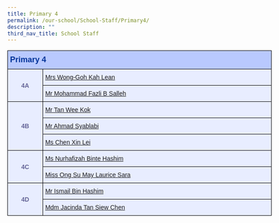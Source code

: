 ```yaml
---
title: Primary 4
permalink: /our-school/School-Staff/Primary4/
description: ""
third_nav_title: School Staff
---
```

<style type="text/css">
.tg  {border-collapse:collapse;border-color:#aabcfe;border-spacing:0;}
.tg td{background-color:#e8edff;border-color:#aabcfe;border-style:solid;border-width:1px;color:#669;
  font-family:Arial, sans-serif;font-size:14px;overflow:hidden;padding:10px 5px;word-break:normal;}
.tg th{background-color:#b9c9fe;border-color:#aabcfe;border-style:solid;border-width:1px;color:#039;
  font-family:Arial, sans-serif;font-size:14px;font-weight:normal;overflow:hidden;padding:10px 5px;word-break:normal;}
.tg .tg-18eh{border-color:#000000;font-weight:bold;text-align:center;vertical-align:middle}
.tg .tg-s25z{border-color:#000000;font-size:18px;font-weight:bold;text-align:left;vertical-align:top}
.tg .tg-73oq{border-color:#000000;text-align:left;vertical-align:top}
</style>
<table class="tg" style="undefined;table-layout: fixed; width: 600px">
<colgroup>
<col style="width: 80px">
<col style="width: 520px">
</colgroup>
<thead>
  <tr>
    <th class="tg-s25z" colspan="2">Primary 4</th>
  </tr>
</thead>
<tbody>
  <tr>
    <td class="tg-18eh" rowspan="2">4A</td>
    <td class="tg-73oq"><a href="mailto:wong-goh_kah_lean@schools.gov.sg">Mrs Wong-Goh Kah Lean</a></td></tr>
  <tr>
    <td class="tg-73oq"><a href="mailto:mohammad_fazli_b_salleh@schools.gov.sg">Mr Mohammad Fazli B Salleh</a></td></tr>
  <tr>
    <td class="tg-18eh" rowspan="3">4B</td>
    <td class="tg-73oq"><a href="mailto:tan_wee_kok@schools.gov.sg">Mr Tan Wee Kok</a></td></tr>
  <tr>
    <td class="tg-73oq"><a href="mailto:ahmad_syalabi_adi_sunaryo@schools.gov.sg">Mr Ahmad Syablabi</a></td></tr>
  <tr>
    <td class="tg-73oq"><a href="mailto:chen_xin_lei@schools.gov.sg">Ms Chen Xin Lei</a></td></tr>
  <tr>
    <td class="tg-18eh" rowspan="2">4C</td>
    <td class="tg-73oq"><a href="mailto:nurhafizah_hashim@schools.gov.sg">Ms Nurhafizah Binte Hashim</a></td></tr>
  <tr>
    <td class="tg-73oq"><a href="mailto:ong_su_may_laurice@schools.gov.sg">Miss Ong Su May Laurice Sara</a></td></tr>
  <tr>
    <td class="tg-18eh" rowspan="2">4D</td>
    <td class="tg-73oq"><a href="mailto:ismail_hashim@schools.gov.sg">Mr Ismail Bin Hashim</a></td></tr>
  <tr>
    <td class="tg-73oq"><a href="mailto:tan_siew_chen_jacinda@schools.gov.sg">Mdm Jacinda Tan Siew Chen</a></td></tr>
</tbody>
</table>